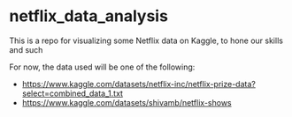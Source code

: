 # netflix_data_analysis
This is a repo for visualizing some Netflix data on Kaggle, to hone our skills and such

For now, the data used will be one of the following:

- https://www.kaggle.com/datasets/netflix-inc/netflix-prize-data?select=combined_data_1.txt
- https://www.kaggle.com/datasets/shivamb/netflix-shows
